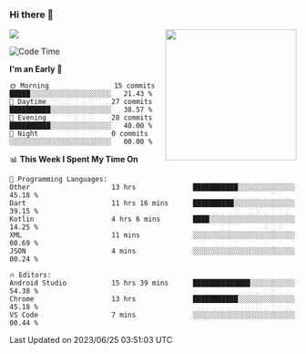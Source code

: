 ### Hi there 👋

![](https://metrics.lecoq.io/itaowu?template=classic&config.timezone=Asia%2FShanghai)
<img align='right' src="https://media.giphy.com/media/M9gbBd9nbDrOTu1Mqx/giphy.gif" width="230">

<!--START_SECTION:waka-->
![Code Time](http://img.shields.io/badge/Code%20Time-119%20hrs%2051%20mins-blue)

**I'm an Early 🐤** 

```text
🌞 Morning                15 commits          █████░░░░░░░░░░░░░░░░░░░░   21.43 % 
🌆 Daytime                27 commits          ██████████░░░░░░░░░░░░░░░   38.57 % 
🌃 Evening                28 commits          ██████████░░░░░░░░░░░░░░░   40.00 % 
🌙 Night                  0 commits           ░░░░░░░░░░░░░░░░░░░░░░░░░   00.00 % 
```


📊 **This Week I Spent My Time On** 

```text
💬 Programming Languages: 
Other                    13 hrs              ███████████░░░░░░░░░░░░░░   45.18 % 
Dart                     11 hrs 16 mins      ██████████░░░░░░░░░░░░░░░   39.15 % 
Kotlin                   4 hrs 6 mins        ████░░░░░░░░░░░░░░░░░░░░░   14.25 % 
XML                      11 mins             ░░░░░░░░░░░░░░░░░░░░░░░░░   00.69 % 
JSON                     4 mins              ░░░░░░░░░░░░░░░░░░░░░░░░░   00.24 % 

🔥 Editors: 
Android Studio           15 hrs 39 mins      ██████████████░░░░░░░░░░░   54.38 % 
Chrome                   13 hrs              ███████████░░░░░░░░░░░░░░   45.18 % 
VS Code                  7 mins              ░░░░░░░░░░░░░░░░░░░░░░░░░   00.44 % 
```


 Last Updated on 2023/06/25 03:51:03 UTC
<!--END_SECTION:waka-->

<!--
**itaowu/itaowu** is a ✨ _special_ ✨ repository because its `README.md` (this file) appears on your GitHub profile.

Here are some ideas to get you started:

- 🔭 I’m currently working on ...
- 🌱 I’m currently learning ...
- 👯 I’m looking to collaborate on ...
- 🤔 I’m looking for help with ...
- 💬 Ask me about ...
- 📫 How to reach me: ...
- 😄 Pronouns: ...
- ⚡ Fun fact: ...
-->
